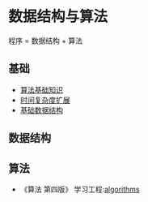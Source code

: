# 数据结构与算法

程序 = 数据结构 + 算法

## 基础

- [算法基础知识](/algorithm/algs_base.html)
- [时间复杂度扩展](/algorithm/time_complexity.html)
- [基础数据结构](/algorithm/algs_data-structure.html)


## 数据结构

## 算法

* 《算法 第四版》 学习工程:[algorithms](https://github.com/wwllong/algorithms)